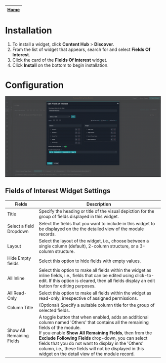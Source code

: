 | [Home](../README.md) |
|--------------------------------------------|

# Installation
1. To install a widget, click **Content Hub** > **Discover**.
2. From the list of widget that appears, search for and select **Fields Of Interest**.
3. Click the card of the **Fields Of Interest** widget.
4. Click **Install** on the bottom to begin installation.

# Configuration

![](./media/edit-fields-of-interest.png)


## Fields of Interest Widget Settings

| Fields                    | Description                              |
| ------------------------- | ---------------------------------------- |
| Title                     | Specify the heading or title of the visual depiction for the group of fields displayed in this widget. |
| Select a field Dropdown   | Select the fields that you want to include in this widget to be displayed on the the detailed view of the module records. |
| Layout                    | Select the layout of the widget, i.e., choose between a single column (default), 2-column structure, or a 3-column structure. |
| Hide Empty fields         | Select this option to hide fields with empty values. |
| All Inline                | Select this option to make all fields within the widget as inline fields, i.e., fields that can be edited using click-to-edit. If this option is cleared, then all fields display an edit button for editing purposes. |
| All Read-Only             | Select this option to make all fields within the widget as read-only, irrespective of assigned permissions. |
| Column Title              | (Optional) Specify a suitable column title for the group of selected fields. |
| Show All Remaining Fields | A toggle button that when enabled, adds an additional column named 'Others' that contains all the remaining fields of the module. <br /> If you enable **Show All Remaining Fields**, then from the **Exclude Following Fields** drop-down, you can select fields that you do not want to display in the 'Others' column, i.e., these fields will not be displayed in this widget on the detail view of the module record. |

